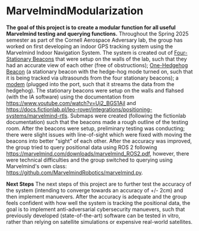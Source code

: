 # MarvelmindModularization
**The goal of this project is to create a modular function for all useful Marvelmind testing and querying functions.** Throughout the Spring 2025 semester as part of the Cornell Aerospace Adversary lab, the group has worked on first developing an indoor GPS tracking system using the Marvelmind Indoor Navigation System. The system is created out of <ins>Four-Stationary Beacons</ins> that were setup on the walls of the lab, such that they had an accurate view of each other (free of obstructions); <ins>One-Hedgehog Beacon</ins> (a stationary beacon with the hedge-hog mode turned on, such that it is being tracked via ultrasounds from the four stationary beacons); a <ins>modem</ins> (plugged into the port, such that it streams the data from the hedgehog). The stationary beacons were setup on the walls and flahsed (with the IA software) using the documentation from https://www.youtube.com/watch?v=Uj2_BGS1AjI and https://docs.fictionlab.pl/leo-rover/integrations/positioning-systems/marvelmind-rtls. Submaps were created (following the fictionlab documentation) such that the beacons made a rough outline of the testing room. After the beacons were setup, preliminary testing was conducting; there were slight issues with line-of-sight which were fixed with moving the beacons into better "sight" of each other. After the accuracy was improved, the group tried to query positional data using ROS 2 following https://marvelmind.com/downloads/marvelmind_ROS2.pdf, however, there were technical difficulties and the group switched to querying using Marvelmind's own class: https://github.com/MarvelmindRobotics/marvelmind.py. 

**Next Steps**
The next steps of this project are to further test the accuracy of the system (intending to converge towards an accuracy of +/- 2cm) and then implement manuevers. After the accuracy is adequate and the group feels confident with how well the system is tracking the positional data, the goal is to implement anti-adversarial cybersecurity manuevers, such that previously developed (state-of-the-art) software can be tested in vitro, rather than relying on satellite simulations or expensive real-world satellites.
